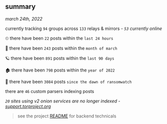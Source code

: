 
## summary
_march 24th, 2022_

currently tracking `94` groups across `133` relays & mirrors - _`53` currently online_

⏲ there have been `22` posts within the `last 24 hours`

🦈 there have been `243` posts within the `month of march`

🪐 there have been `891` posts within the `last 90 days`

🏚 there have been `798` posts within the `year of 2022`

🦕 there have been `3084` posts `since the dawn of ransomwatch`

there are `46` custom parsers indexing posts

_`20` sites using v2 onion services are no longer indexed - [support.torproject.org](https://support.torproject.org/onionservices/v2-deprecation/)_

> see the project [README](https://github.com/thetanz/ransomwatch#ransomwatch--) for backend technicals
